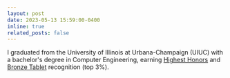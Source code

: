 ```yaml
---
layout: post
date: 2023-05-13 15:59:00-0400
inline: true
related_posts: false
---
```


I graduated from the University of Illinois at Urbana-Champaign (UIUC) with a bachelor's degree in Computer Engineering, earning [Highest Honors](https://ece.illinois.edu/academics/ugrad/honors-programs) and [Bronze Tablet](https://digital.library.illinois.edu/items/0602cf00-96ed-013c-4aba-02d0d7bfd6e4-b#?c=0&m=0&s=0&cv=0&r=0&xywh=-1003%2C162%2C6502%2C2777) recognition (top 3%).
